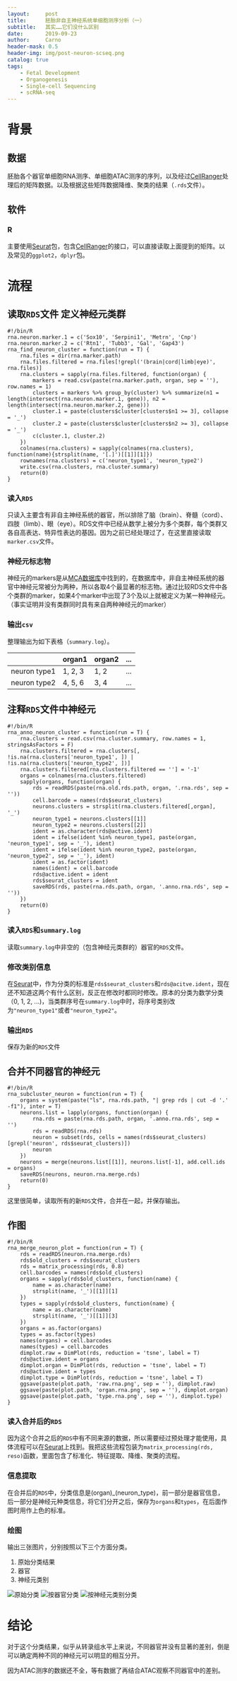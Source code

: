 ```yaml
---
layout:     post
title:      胚胎非自主神经系统单细胞测序分析（一）
subtitle:   其实……它们没什么区别
date:       2019-09-23
author:     Carno
header-mask: 0.5
header-img: img/post-neuron-scseq.png
catalog: true
tags:
    - Fetal Development
    - Organogenesis
    - Single-cell Sequencing
    - scRNA-seq
---
```


# 背景

## 数据

胚胎各个器官单细胞RNA测序、单细胞ATAC测序的序列，以及经过[CellRanger](https://support.10xgenomics.com/single-cell-gene-expression/software/pipelines/latest/what-is-cell-ranger)处理后的矩阵数据。以及根据这些矩阵数据降维、聚类的结果（`.rds`文件）。

## 软件

### R

主要使用[Seurat](https://satijalab.org/seurat/)包，包含[CellRanger](https://support.10xgenomics.com/single-cell-gene-expression/software/pipelines/latest/what-is-cell-ranger)的接口，可以直接读取上面提到的矩阵。以及常见的`ggplot2`，`dplyr`包。

# 流程

## 读取`RDS`文件 定义神经元类群

```
#!/bin/R
rna.neuron.marker.1 = c('Sox10', 'Serpini1', 'Metrn', 'Cnp')
rna.neuron.marker.2 = c('Rtn1', 'Tubb3', 'Gal', 'Gap43')
rna_find_neuron_cluster = function(run = T) {
    rna.files = dir(rna.marker.path)
    rna.files.filtered = rna.files[!grepl('(brain|cord|limb|eye)', rna.files)]
    rna.clusters = sapply(rna.files.filtered, function(organ) {
        markers = read.csv(paste(rna.marker.path, organ, sep = ''), row.names = 1)
        clusters = markers %>% group_by(cluster) %>% summarize(n1 = length(intersect(rna.neuron.marker.1, gene)), n2 = length(intersect(rna.neuron.marker.2, gene)))
        cluster.1 = paste(clusters$cluster[clusters$n1 >= 3], collapse = '_')
        cluster.2 = paste(clusters$cluster[clusters$n2 >= 3], collapse = '_')
        c(cluster.1, cluster.2)
    })
    colnames(rna.clusters) = sapply(colnames(rna.clusters), function(name){strsplit(name, '[.]')[[1]][1]})
    rownames(rna.clusters) = c('neuron_type1', 'neuron_type2')
    write.csv(rna.clusters, rna.cluster.summary)
    return(0)
}
```

### 读入`RDS`
只读入主要含有非自主神经系统的器官，所以排除了脑（brain）、脊髓（cord）、四肢（limb）、眼（eye）。RDS文件中已经从数学上被分为多个类群，每个类群又各自高表达、特异性表达的基因。因为之前已经处理过了，在这里直接读取`marker.csv`文件。

### 神经元标志物
神经元的markers是从[MCA数据库](http://bis.zju.edu.cn/MCA/search.html)中找到的，在数据库中，非自主神经系统的器官中神经元常被分为两种，所以各取4个最显著的标志物。通过比较RDS文件中各个类群的marker，如果4个marker中出现了3个及以上就被定义为某一种神经元。（事实证明并没有类群同时具有来自两种神经元的marker）

### 输出`csv`
整理输出为如下表格（`summary.log`）。

||organ1|organ2|...|
|--|--|--|--|
|neuron type1|1, 2, 3|1, 2|...|
|neuron type2|4, 5, 6|3, 4|...|

## 注释`RDS`文件中神经元

```
#!/bin/R
rna_anno_neuron_cluster = function(run = T) {
    rna.clusters = read.csv(rna.cluster.summary, row.names = 1, stringsAsFactors = F)
    rna.clusters.filtered = rna.clusters[, !is.na(rna.clusters['neuron_type1', ]) | !is.na(rna.clusters['neuron_type2', ])]
    rna.clusters.filtered[rna.clusters.filtered == ''] = '-1'
    organs = colnames(rna.clusters.filtered)
    sapply(organs, function(organ) {
        rds = readRDS(paste(rna.old.rds.path, organ, '.rna.rds', sep = ''))
        cell.barcode = names(rds$seurat_clusters)
        neurons.clusters = strsplit(rna.clusters.filtered[,organ], '_')
        neuron_type1 = neurons.clusters[[1]]
        neuron_type2 = neurons.clusters[[2]]
        ident = as.character(rds@active.ident)
        ident = ifelse(ident %in% neuron_type1, paste(organ, 'neuron_type1', sep = '_'), ident)
        ident = ifelse(ident %in% neuron_type2, paste(organ, 'neuron_type2', sep = '_'), ident)
        ident = as.factor(ident)
        names(ident) = cell.barcode
        rds@active.ident = ident
        rds$seurat_clusters = ident
        saveRDS(rds, paste(rna.rds.path, organ, '.anno.rna.rds', sep = ''))
    })
    return(0)
}
```
### 读入`RDS`和`summary.log`
读取`summary.log`中非空的（包含神经元类群的）器官的`RDS`文件。

### 修改类别信息
在[Seurat](https://satijalab.org/seurat/)中，作为分类的标准是`rds$seurat_clusters`和`rds@acitve.ident`，现在还不知道这两个有什么区别，反正在修改时都同时修改。原本的分类为数学分类（0, 1, 2, ...)，当类群序号在`summary.log`中时，将序号类别改为`"neuron_type1"`或者`"neuron_type2"`。

### 输出`RDS`
保存为新的`RDS`文件

## 合并不同器官的神经元
```
#!/bin/R
rna_subcluster_neuron = function(run = T) {
    organs = system(paste("ls", rna.rds.path, "| grep rds | cut -d '.' -f1"), inter = T)
    neurons.list = lapply(organs, function(organ) {
        rna.rds = paste(rna.rds.path, organ, '.anno.rna.rds', sep = '')
        rds = readRDS(rna.rds)
        neuron = subset(rds, cells = names(rds$seurat_clusters)[grepl('neuron', rds$seurat_clusters)])
        neuron
    })
    neurons = merge(neurons.list[[1]], neurons.list[-1], add.cell.ids = organs)
    saveRDS(neurons, neuron.rna.merge.rds)
    return(0)
}
```
这里很简单，读取所有的新`RDS`文件，合并在一起，并保存输出。

## 作图
```
#!/bin/R
rna_merge_neuron_plot = function(run = T) {
    rds = readRDS(neuron.rna.merge.rds)
    rds$old_clusters = rds$seurat_clusters
    rds = matrix_processing(rds, 0.8)
    cell.barcodes = names(rds$old_clusters)
    organs = sapply(rds$old_clusters, function(name) {
        name = as.character(name)
        strsplit(name, '_')[[1]][1]
    })
    types = sapply(rds$old_clusters, function(name) {
        name = as.character(name)
        strsplit(name, '_')[[1]][3]
    })
    organs = as.factor(organs)
    types = as.factor(types)
    names(organs) = cell.barcodes
    names(types) = cell.barcodes
    dimplot.raw = DimPlot(rds, reduction = 'tsne', label = T)
    rds@active.ident = organs
    dimplot.organ = DimPlot(rds, reduction = 'tsne', label = T)
    rds@active.ident = types
    dimplot.type = DimPlot(rds, reduction = 'tsne', label = T)
    ggsave(paste(plot.path, 'raw.rna.png', sep = ''), dimplot.raw)
    ggsave(paste(plot.path, 'organ.rna.png', sep = ''), dimplot.organ)
    ggsave(paste(plot.path, 'type.rna.png', sep = ''), dimplot.type)
}
```

### 读入合并后的`RDS`
因为这个合并之后的`RDS`中有不同来源的数据，所以需要经过预处理才能使用，具体流程可以在[Seurat](https://satijalab.org/seurat/)上找到。我把这些流程包装为`matrix_processing(rds, reso)`函数，里面包含了标准化、特征提取、降维、聚类的流程。

### 信息提取
在合并后的`RDS`中，分类信息是(organ)_(neuron_type)，前一部分是器官信息，后一部分是神经元种类信息，将它们分开之后，保存为`organs`和`types`，在后面作图时用作上色的标准。

### 绘图
输出三张图片，分别按照以下三个方面分类。
1. 原始分类结果
2. 器官
3. 神经元类别

![原始分类](https://tva1.sinaimg.cn/large/006y8mN6gy1g79n8zrc74j30u00u0wnx.jpg)
![按器官分类](https://tva1.sinaimg.cn/large/006y8mN6gy1g79n90ljaoj30u00u0aie.jpg)
![按神经元类别分类](https://tva1.sinaimg.cn/large/006y8mN6gy1g79n8yu8rkj30u00u0qb9.jpg)

# 结论

对于这个分类结果，似乎从转录组水平上来说，不同器官并没有显著的差别，倒是可以确定两种不同的神经元可以明显的相互分开。

因为ATAC测序的数据还不全，等有数据了再结合ATAC观察不同器官中的差别。
